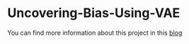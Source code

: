 # Uncovering-Bias-Using-VAE

You can find more information about this project in this [blog](https://hwaseem04.github.io/blogs/ssvae/)
